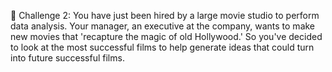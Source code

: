 🎥 Challenge 2: You have just been hired by a large movie studio to perform data analysis. 
Your manager, an executive at the company, wants to make new movies that 'recapture the magic of old Hollywood.' 
So you've decided to look at the most successful films to help generate ideas that could turn into future successful films.
